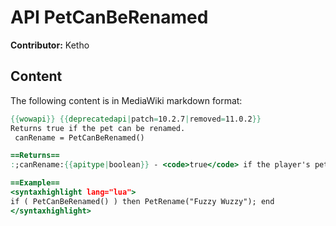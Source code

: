 # API PetCanBeRenamed

**Contributor:** Ketho

## Content

The following content is in MediaWiki markdown format:

```mediawiki
{{wowapi}} {{deprecatedapi|patch=10.2.7|removed=11.0.2}}
Returns true if the pet can be renamed.
 canRename = PetCanBeRenamed()

==Returns==
:;canRename:{{apitype|boolean}} - <code>true</code> if the player's pet can be renamed.

==Example==
<syntaxhighlight lang="lua">
if ( PetCanBeRenamed() ) then PetRename("Fuzzy Wuzzy"); end
</syntaxhighlight>
```